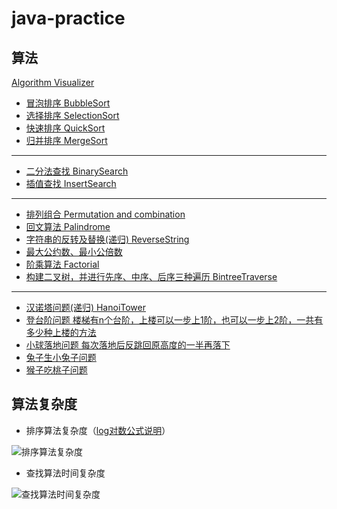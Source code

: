 # java-practice
## 算法
[Algorithm Visualizer](https://github.com/algorithm-visualizer/algorithm-visualizer)
* [冒泡排序 BubbleSort](/src/java/algorithm/BubbleSort.java)
* [选择排序 SelectionSort](/src/java/algorithm/SelectionSort.java)
* [快速排序 QuickSort](/src/java/algorithm/QuickSort.java)
* [归并排序 MergeSort](/src/java/algorithm/MergeSort.java)
---
* [二分法查找 BinarySearch](/src/java/algorithm/BinarySearch.java)
* [插值查找 InsertSearch](/src/java/algorithm/InsertSearch.java)
---
* [排列组合 Permutation and combination](/src/java/algorithm/PermutationAndCombination.java)
* [回文算法 Palindrome](/src/java/algorithm/Palindrome.java)
* [字符串的反转及替换(递归) ReverseString](/src/java/algorithm/ReverseString.java)
* [最大公约数、最小公倍数](/src/java/algorithm/GreatestCommonDivisor.java)
* [阶乘算法 Factorial](/src/java/algorithm/Factorial.java)
* [构建二叉树，并进行先序、中序、后序三种遍历 BintreeTraverse](/src/java/algorithm/BintreeTraverse.java)
---
* [汉诺塔问题(递归) HanoiTower](/src/java/algorithm/HanoiTower.java)
* [登台阶问题 楼梯有n个台阶，上楼可以一步上1阶，也可以一步上2阶，一共有多少种上楼的方法](/src/java/algorithm/Stairs.java)
* [小球落地问题 每次落地后反跳回原高度的一半再落下](/src/java/algorithm/TanQiuLuoDi.java)
* [兔子生小兔子问题](/src/java/algorithm/Rabbits.java)
* [猴子吃桃子问题](/src/java/algorithm/MonkeyEatPeach.java)

## 算法复杂度
* 排序算法复杂度（[log对数公式说明](/log对数公式说明.md)）
<img src="https://i.ibb.co/SVWJCPy/image.png" alt="排序算法复杂度" border="0">
  
* 查找算法时间复杂度
<img src="https://i.ibb.co/k5TPCnq/image.png" alt="查找算法时间复杂度" border="0">
